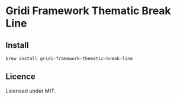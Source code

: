 # Gridi Framework Thematic Break Line

## Install
`brew install gridi-framework-thematic-break-line`

## Licence

Licensed under MIT.
